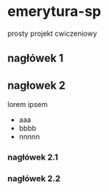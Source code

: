 # emerytura-sp
prosty projekt cwiczeniowy

## nagłówek 1

## nagłowek 2   

lorem ipsem

* aaa
*  bbbb
* nnnnn

### nagłówek 2.1

### nagłówek 2.2
